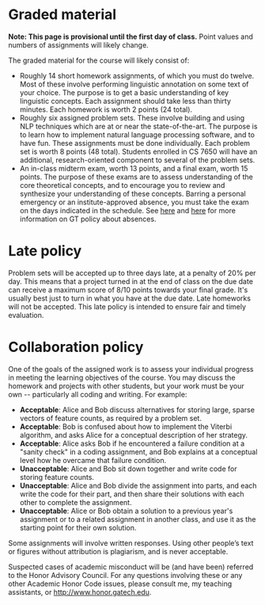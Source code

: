 # Graded material #

**Note: This page is provisional until the first day of class.** Point values and numbers of assignments will likely change.

The graded material for the course will likely consist of:

- Roughly 14 short homework assignments, of which you must do twelve. Most of these involve performing linguistic annotation on some text of your choice. The purpose is to get a basic understanding of key linguistic concepts. Each assignment should take less than thirty minutes. Each homework is worth 2 points (24 total). 
- Roughly six assigned problem sets. These involve building and using NLP techniques which are at or near the state-of-the-art. The purpose is to learn how to implement natural language processing software, and to have fun. These assignments must be done individually. Each problem set is worth 8 points (48 total). Students enrolled in CS 7650 will have an additional, research-oriented component to several of the problem sets.
- An in-class midterm exam, worth 13 points, and a final exam, worth 15 points. The purpose of these exams are to assess understanding of the core theoretical concepts, and to encourage you to review and synthesize your understanding of these concepts. Barring a personal emergency or an institute-approved absence, you must take the exam on the days indicated in the schedule. See [here](http://www.deanofstudents.gatech.edu/content/25/absences) and [here](http://www.registrar.gatech.edu/students/formlanding/iaabsences.php) for more information on GT policy about absences.

# Late policy #

Problem sets will be accepted up to three days late, at a penalty of 20% per day. This means that a project turned in at the end of class on the due date can receive a maximum score of 8/10 points towards your final grade. It's usually best just to turn in what you have at the due date. Late homeworks will not be accepted. This late policy is intended to ensure fair and timely evaluation.

# Collaboration policy #

One of the goals of the assigned work is to assess your individual progress in meeting the learning objectives of the course. You may discuss the homework and projects with other students, but your work must be your own -- particularly all coding and writing. For example:

- **Acceptable**: Alice and Bob discuss alternatives for storing large, sparse vectors of feature counts, as required by a problem set.
- **Acceptable**: Bob is confused about how to implement the Viterbi algorithm, and asks Alice for a conceptual description of her strategy.
- **Acceptable**: Alice asks Bob if he encountered a failure condition at a "sanity check" in a coding assignment, and Bob explains at a conceptual level how he overcame that failure condition.
- **Unacceptable**: Alice and Bob sit down together and write code for storing feature counts.
- **Unacceptable**: Alice and Bob divide the assignment into parts, and each write the code for their part, and then share their solutions with each other to complete the assignment.
- **Unacceptable**: Alice or Bob obtain a solution to a previous year's assignment or to a related assignment in another class, and use it as the starting point for their own solution.

Some assignments will involve written responses. Using other people’s text or figures without attribution is plagiarism, and is never acceptable.

Suspected cases of academic misconduct will be (and have been) referred to the Honor Advisory Council. For any questions involving these or any other Academic Honor Code issues, please consult me, my teaching assistants, or http://www.honor.gatech.edu.
